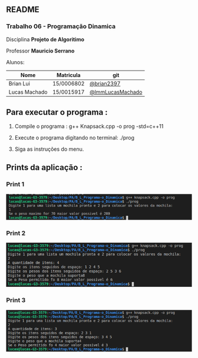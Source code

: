 ## README

### Trabalho 06 - Programação Dinamica


Disciplina **Projeto de Algoritimo**

Professor **Mauricio Serrano**

Alunos:

|Nome|Matricula|git|
|--|--|--|
|Brian Lui |15/0006802|[@brian2397](https://github.com/Brian2397)|
|Lucas Machado |15/0015917|[@lmmLucasMachado](https://github.com/lmmLucasMachado)|

## Para executar o programa : 

1) Compile o programa : g++ Knapsack.cpp  -o prog -std=c++11

2) Execute o programa digitando no terminal: ./prog

2) Siga as instruções do menu.

## Prints da aplicação :

### Print 1

![print_1](./print_1.png)

### Print 2

![print_2](./print_2.png)

### Print 3

![print_3](./print_3.png)
